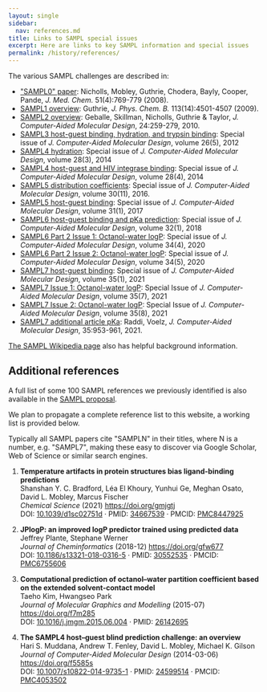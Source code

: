 ```yaml
---
layout: single
sidebar:
  nav: references.md
title: Links to SAMPL special issues
excerpt: Here are links to key SAMPL information and special issues
permalink: /history/references/
---
```


The various SAMPL challenges are described in:
- ["SAMPL0" paper](http://dx.doi.org/10.1021/jm070549+): Nicholls, Mobley, Guthrie, Chodera, Bayly, Cooper, Pande, *J. Med. Chem.* 51(4):769-779 (2008).
- [SAMPL1 overview](http://dx.doi.org/10.1021/jp806724u): Guthrie, *J. Phys. Chem. B.* 113(14):4501-4507 (2009).
- [SAMPL2 overview](https://link.springer.com/article/10.1007%2Fs10822-010-9350-8): Geballe, Skillman, Nicholls, Guthrie & Taylor, *J. Computer-Aided Molecular Design*, 24:259-279, 2010.
- [SAMPL3 host-guest binding, hydration, and trypsin binding](https://link.springer.com/journal/10822/26/5/page/1): Special issue of *J. Computer-Aided Molecular Design*, volume 26(5), 2012
- [SAMPL4 hydration](https://link.springer.com/journal/10822/28/3/page/1): Special issue of *J. Computer-Aided Molecular Design*, volume 28(3), 2014
- [SAMPL4 host-guest and HIV integrase binding](https://link.springer.com/journal/10822/28/4/page/1): Special issue of *J. Computer-Aided Molecular Design*, volume 28(4), 2014
- [SAMPL5 distribution coefficients](http://link.springer.com/journal/10822/30/11/page/1): Special issue of *J. Computer-Aided Molecular Design*, volume 30(11), 2016.
- [SAMPL5 host-guest binding](https://link.springer.com/journal/10822/31/1/page/1): Special issue of *J. Computer-Aided Molecular Design*, volume 31(1), 2017
- [SAMPL6 host-guest binding and pKa prediction](https://link.springer.com/journal/10822/32/10?wt_mc=alerts.TOCjournals&utm_source=toc&utm_medium=email&utm_campaign=toc_10822_32_10): Special issue of *J. Computer-Aided Molecular Design*, volume 32(1), 2018
- [SAMPL6 Part 2 Issue 1: Octanol-water logP](https://link.springer.com/journal/10822/34/4): Special issue of *J. Computer-Aided Molecular Design*, volume 34(4), 2020
- [SAMPL6 Part 2 Issue 2: Octanol-water logP](https://link.springer.com/journal/10822/34/5): Special issue of *J. Computer-Aided Molecular Design*, volume 34(5), 2020
- [SAMPL7 host-guest binding](https://link.springer.com/journal/10822/volumes-and-issues/35-1): Special issue of *J. Computer-Aided Molecular Design*, volume 35(1), 2021
- [SAMPL7 Issue 1: Octanol-water logP](https://link.springer.com/journal/10822/volumes-and-issues/35-7): Special Issue of *J. Computer-Aided Molecular Design*, volume 35(7), 2021
- [SAMPL7 Issue 2: Octanol-water logP](https://link.springer.com/journal/10822/volumes-and-issues/35-8): Special Issue of *J. Computer-Aided Molecular Design*, volume 35(8), 2021
- [SAMPL7 additional article pKa](https://link.springer.com/article/10.1007/s10822-021-00411-8): Raddi, Voelz, *J. Computer-Aided Molecular Design*, 35:953-961, 2021.

[The SAMPL Wikipedia page](https://en.wikipedia.org/wiki/SAMPL_Challenge) also has helpful background information.

## Additional references

A full list of some 100 SAMPL references we previously identified is also available in the [SAMPL proposal](http://escholarship.org/uc/item/7cf8c6cr).

We plan to propagate a complete reference list to this website, a working list is provided below. 

Typically all SAMPL papers cite "SAMPLN" in their titles, where N is a number, e.g. "SAMPL7", making these easy to discover via Google Scholar, Web of Science or similar search engines.


1. **Temperature artifacts in protein structures bias ligand-binding predictions**   
Shanshan Y. C. Bradford, Léa El Khoury, Yunhui Ge, Meghan Osato, David L. Mobley, Marcus Fischer  
*Chemical Science* (2021) <https://doi.org/gmjgtj>   
DOI: [10.1039/d1sc02751d](https://doi.org/10.1039/d1sc02751d) · PMID: [34667539](https://www.ncbi.nlm.nih.gov/pubmed/34667539) · PMCID: [PMC8447925](https://www.ncbi.nlm.nih.gov/pmc/articles/PMC8447925)

2. **JPlogP: an improved logP predictor trained using predicted data**   
Jeffrey Plante, Stephane Werner  
*Journal of Cheminformatics* (2018-12) <https://doi.org/gfw677>   
DOI: [10.1186/s13321-018-0316-5](https://doi.org/10.1186/s13321-018-0316-5) · PMID: [30552535](https://www.ncbi.nlm.nih.gov/pubmed/30552535) · PMCID: [PMC6755606](https://www.ncbi.nlm.nih.gov/pmc/articles/PMC6755606)

3. **Computational prediction of octanol–water partition coefficient based on the extended solvent-contact model**   
Taeho Kim, Hwangseo Park  
*Journal of Molecular Graphics and Modelling* (2015-07) <https://doi.org/f7m285>   
DOI: [10.1016/j.jmgm.2015.06.004](https://doi.org/10.1016/j.jmgm.2015.06.004) · PMID: [26142695](https://www.ncbi.nlm.nih.gov/pubmed/26142695)

4. **The SAMPL4 host–guest blind prediction challenge: an overview**   
Hari S. Muddana, Andrew T. Fenley, David L. Mobley, Michael K. Gilson  
*Journal of Computer-Aided Molecular Design* (2014-03-06) <https://doi.org/f5585s>   
DOI: [10.1007/s10822-014-9735-1](https://doi.org/10.1007/s10822-014-9735-1) · PMID: [24599514](https://www.ncbi.nlm.nih.gov/pubmed/24599514) · PMCID: [PMC4053502](https://www.ncbi.nlm.nih.gov/pmc/articles/PMC4053502)
